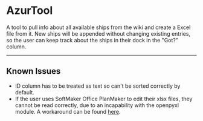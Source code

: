 # AzurTool

A tool to pull info about all available ships from the wiki and create a Excel file from it. New ships will be appended without changing existing entries, so the user can keep track about the ships in their dock in the "Got?" column.

-----

## Known Issues

* ID column has to be treated as text so can't be sorted correctly by default. 
* If the user uses SoftMaker Office PlanMaker to edit their xlsx files, they cannot be read correctly, due to an incapability with the openpyxl module. A workaround can be found [here](https://foss.heptapod.net/openpyxl/openpyxl/-/issues/1081#note_159870).
